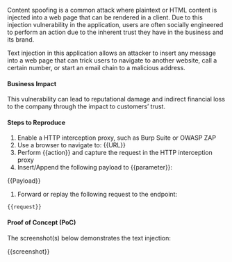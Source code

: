 Content spoofing is a common attack where plaintext or HTML content is injected into a web page that can be rendered in a client. Due to this injection vulnerability in the application, users are often socially engineered to perform an action due to the inherent trust they have in the business and its brand.

Text injection in this application allows an attacker to insert any message into a web page that can trick users to navigate to another website, call a certain number, or start an email chain to a malicious address.

#### Business Impact

This vulnerability can lead to reputational damage and indirect financial loss to the company through the impact to customers’ trust.

#### Steps to Reproduce

1. Enable a HTTP interception proxy, such as Burp Suite or OWASP ZAP
1. Use a browser to navigate to: {{URL}}
1. Perform {{action}} and capture the request in the HTTP interception proxy
1. Insert/Append the following payload to {{parameter}}:

{{Payload}}

1. Forward or replay the following request to the endpoint:

```HTTP
{{request}}
```

#### Proof of Concept (PoC)

The screenshot(s) below demonstrates the text injection:

{{screenshot}}
